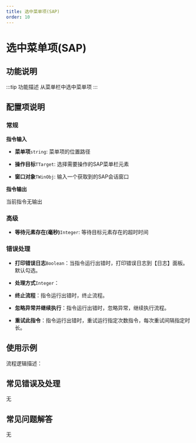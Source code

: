 ```yaml
---
title: 选中菜单项(SAP)
order: 10
---
```


# 选中菜单项(SAP)

## 功能说明

:::tip 功能描述
从菜单栏中选中菜单项
:::

## 配置项说明

### 常规

**指令输入**

- **菜单项**`string`: 菜单项的位置路径

- **操作目标**`TTarget`: 选择需要操作的SAP菜单栏元素

- **窗口对象**`TWinObj`: 输入一个获取到的SAP会话窗口


**指令输出**

当前指令无输出

### 高级

- **等待元素存在(毫秒)**`Integer`: 等待目标元素存在的超时时间

### 错误处理

- **打印错误日志**`Boolean`：当指令运行出错时，打印错误日志到【日志】面板。默认勾选。

- **处理方式**`Integer`：

 - **终止流程**：指令运行出错时，终止流程。

 - **忽略异常并继续执行**：指令运行出错时，忽略异常，继续执行流程。

 - **重试此指令**：指令运行出错时，重试运行指定次数指令，每次重试间隔指定时长。

## 使用示例

流程逻辑描述：

## 常见错误及处理

无

## 常见问题解答

无

